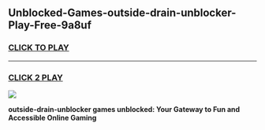 
## Unblocked-Games-outside-drain-unblocker-Play-Free-9a8uf
<h3>
<a href="https://premium76.site?title=outside-drain-unblocker&ref=18A1">CLICK TO PLAY</a></h3>
<hr>

<h3>
<a href="https://premium76.site?title=outside-drain-unblocker&ref=18A1">CLICK 2 PLAY</a>
  
</h3>

<a href="https://premium76.site?title=outside-drain-unblocker&ref=18A1"><img src="https://clearcache.store/games.png"></a>


**outside-drain-unblocker games unblocked: Your Gateway to Fun and Accessible Online Gaming**
